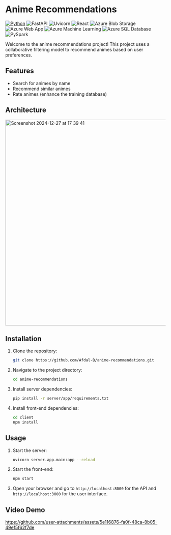 # Anime Recommendations

[![Python](https://img.shields.io/badge/-Python-3776AB?logo=python&logoColor=white)](https://www.python.org/)
![FastAPI](https://img.shields.io/badge/-FastAPI-009688?logo=fastapi&logoColor=white)
![Uvicorn](https://img.shields.io/badge/-Uvicorn-000000?logo=uvicorn&logoColor=white)
![React](https://img.shields.io/badge/-React-61DAFB?logo=react&logoColor=white)
![Azure Blob Storage](https://img.shields.io/badge/Azure%20Blob%20Storage-0089D6?logo=microsoft-azure&logoColor=white)
![Azure Web App](https://img.shields.io/badge/Azure%20Web%20App-F25022?logo=microsoft-azure&logoColor=white)
![Azure Machine Learning](https://img.shields.io/badge/Azure%20Machine%20Learning-7FBA00?logo=azure-machine-learning&logoColor=white)
![Azure SQL Database](https://img.shields.io/badge/Azure%20SQL%20Database-FFB900?logo=azure-sql-database&logoColor=white)
![PySpark](https://img.shields.io/badge/-PySpark-E25A1C?logo=apache-spark&logoColor=white)

Welcome to the anime recommendations project! This project uses a collaborative filtering model to recommend animes based on user preferences.

## Features

- Search for animes by name
- Recommend similar animes
- Rate animes (enhance the training database)

## Architecture

<img width="647" alt="Screenshot 2024-12-27 at 17 39 41" src="https://github.com/user-attachments/assets/6eaa3921-2983-4f0e-9789-be1ab8e24fcd" />

## Installation

1. Clone the repository:
   ```bash
   git clone https://github.com/Afdal-B/anime-recommendations.git
   ```
2. Navigate to the project directory:
   ```bash
   cd anime-recommendations
   ```
3. Install server dependencies:
   ```bash
   pip install -r server/app/requirements.txt
   ```
4. Install front-end dependencies:
   ```bash
   cd client
   npm install
   ```

## Usage

1. Start the server:
   ```bash
   uvicorn server.app.main:app --reload
   ```
2. Start the front-end:
   ```bash
   npm start
   ```
3. Open your browser and go to `http://localhost:8000` for the API and `http://localhost:3000` for the user interface.

## Video Demo

https://github.com/user-attachments/assets/5e116876-fa0f-48ca-8b05-49ef5f62f7de
